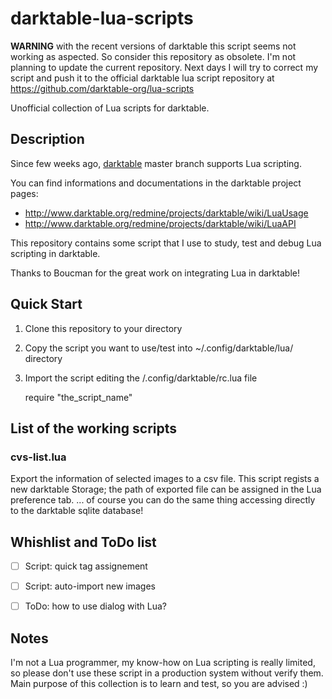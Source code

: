 darktable-lua-scripts
=====================

**WARNING**
with the recent versions of darktable this script seems not working as aspected. So consider this repository as obsolete. 
I'm not planning to update the current repository.  Next days I will try to correct my script and push it to the official darktable lua script repository at https://github.com/darktable-org/lua-scripts


Unofficial collection of Lua scripts for darktable.

Description
-----------
Since few weeks ago, [darktable](https://github.com/darktable-org) master branch supports Lua scripting.

You can find informations and documentations in the darktable project pages:
- http://www.darktable.org/redmine/projects/darktable/wiki/LuaUsage
- http://www.darktable.org/redmine/projects/darktable/wiki/LuaAPI

This repository contains some script that I use to study, test and debug Lua scripting in darktable.


Thanks to Boucman for the great work on integrating Lua in darktable!


Quick Start
-----------
1. Clone this repository to your directory
2. Copy the script you want to use/test into ~/.config/darktable/lua/ directory
3. Import the script editing the /.config/darktable/rc.lua file

    require "the_script_name"

List of the working scripts
---------------------------
### cvs-list.lua
Export the information of selected images to a csv file.
This script regists a new darktable Storage; the path of exported file can be assigned in the Lua preference tab.
... of course you can do the same thing accessing directly to the darktable sqlite database!


Whishlist and ToDo list
-----------------------
- [ ] Script: quick tag assignement
- [ ] Script: auto-import new images 

- [ ] ToDo: how to use dialog with Lua?


Notes
-----
I'm not a Lua programmer, my know-how on Lua scripting is really limited, so please don't use these script in a production system without verify them.
Main purpose of this collection is to learn and test, so you are advised :)

